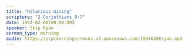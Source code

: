 ```yaml
---
title: "Hilarious Giving"
scripture: "2 Corinthians 9:7"
date: 1994-02-06T00:00:00Z
speaker: Skip Ryan
sermon_type: morning
audio: https://pcpcmorningsermons.s3.amazonaws.com/19940206ryan.mp3 
---
```



